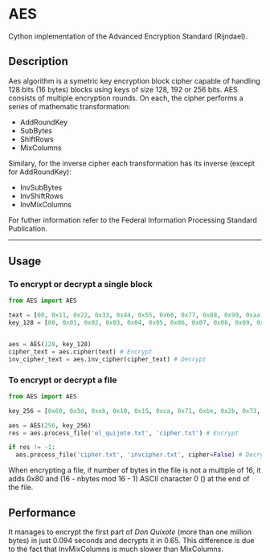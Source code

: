 # AES
Cython implementation of the Advanced Encryption Standard (Rijndael).

## Description

Aes algorithm is a symetric key encryption block cipher capable of handling 128 bits (16 bytes) blocks using keys of size 128, 192 or 256 bits.
AES consists of multiple encryption rounds. On each, the cipher performs a series of mathematic transformation:
- AddRoundKey
- SubBytes
- ShiftRows
- MixColumns

Similary, for the inverse cipher each transformation has its inverse (except for AddRoundKey):

- InvSubBytes
- InvShiftRows
- InvMixColumns

For futher information refer to the Federal Information Processing Standard Publication.

---

## Usage

### To encrypt or decrypt a single block
```python
from AES import AES

text = [00, 0x11, 0x22, 0x33, 0x44, 0x55, 0x66, 0x77, 0x88, 0x99, 0xaa, 0xbb, 0xcc, 0xdd, 0xee, 0xff]
key_128 = [00, 0x01, 0x02, 0x03, 0x04, 0x05, 0x06, 0x07, 0x08, 0x09, 0x0a, 0x0b, 0x0c, 0x0d, 0x0e, 0x0f]


aes = AES(128, key_128)
cipher_text = aes.cipher(text) # Encrypt
inv_cipher_text = aes.inv_cipher(cipher_text) # Decrypt
```

### To encrypt or decrypt a file

```python
from AES import AES

key_256 = [0x60, 0x3d, 0xeb, 0x10, 0x15, 0xca, 0x71, 0xbe, 0x2b, 0x73, 0xae, 0xf0, 0x85, 0x7d, 0x77, 0x81, 0x1f, 0x35, 0x2c, 0x07, 0x3b, 0x61, 0x08, 0xd7, 0x2d, 0x98, 0x10, 0xa3, 0x09, 0x14, 0xdf, 0xf4]

aes = AES(256, key_256)
res = aes.process_file('el_quijote.txt', 'cipher.txt') # Encrypt

if res != -1:
  aes.process_file('cipher.txt', 'invcipher.txt', cipher=False) # Decrypt
```
When encrypting a file, if number of bytes in the file is not a multiple of 16, it adds 0x80 and (16 - nbytes mod 16 - 1) ASCII character 0 (<NULL>) at the end of the file.

## Performance

It manages to encrypt the first part of *Don Quixote* (more than one million bytes) in just 0.094 seconds and decrypts it in 0.65. This difference is due to the fact that InvMixColumns is much slower than MixColumns.
